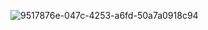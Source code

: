 ![9517876e-047c-4253-a6fd-50a7a0918c94](https://github.com/user-attachments/assets/79ee0e78-b3a9-428f-84f7-8140483856ef)










